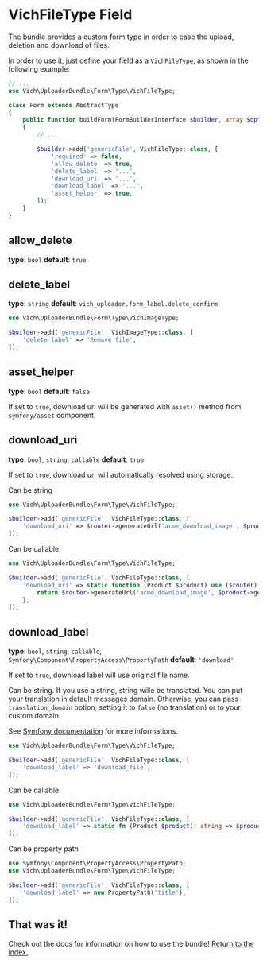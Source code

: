VichFileType Field
==================

The bundle provides a custom form type in order to ease the upload, deletion and
download of files.

In order to use it, just define your field as a `VichFileType`, as shown in the
following example:

```php
// ...
use Vich\UploaderBundle\Form\Type\VichFileType;

class Form extends AbstractType
{
    public function buildForm(FormBuilderInterface $builder, array $options): void
    {
        // ...

        $builder->add('genericFile', VichFileType::class, [
            'required' => false,
            'allow_delete' => true,
            'delete_label' => '...',
            'download_uri' => '...',
            'download_label' => '...',
            'asset_helper' => true,
        ]);
    }
}
```

allow_delete
------------
**type**: `bool` **default**: `true`

delete_label
--------------
**type**: `string` **default**: `vich_uploader.form_label.delete_confirm`

```php
use Vich\UploaderBundle\Form\Type\VichImageType;

$builder->add('genericFile', VichImageType::class, [
    'delete_label' => 'Remove file',
]);

```

asset_helper
------------
**type**: `bool` **default**: `false`

If set to `true`, download uri will be generated with `asset()` method from `symfony/asset` component.

download_uri
------------
**type**: `bool`, `string`, `callable` **default**: `true`

If set to `true`, download uri will automatically resolved using storage.

Can be string

```php
use Vich\UploaderBundle\Form\Type\VichFileType;

$builder->add('genericFile', VichFileType::class, [
    'download_uri' => $router->generateUrl('acme_download_image', $product->getId()),
]);

```

Can be callable

```php
use Vich\UploaderBundle\Form\Type\VichFileType;

$builder->add('genericFile', VichFileType::class, [
    'download_uri' => static function (Product $product) use ($router) {
        return $router->generateUrl('acme_download_image', $product->getId());
    },
]);

```

download_label
--------------
**type**: `bool`, `string`, `callable`, `Symfony\Component\PropertyAccess\PropertyPath` **default**: `'download'`

If set to `true`, download label will use original file name.

Can be string. If you use a string, string wille be translated. You can put your translation in default messages domain.
Otherwise, you can pass `translation_domain` option, setting it to `false` (no translation) or to your custom domain.

See [Symfony documentation](https://symfony.com/doc/current/translation.html) for more informations.


```php
use Vich\UploaderBundle\Form\Type\VichFileType;

$builder->add('genericFile', VichFileType::class, [
    'download_label' => 'download_file',
]);

```

Can be callable

```php
use Vich\UploaderBundle\Form\Type\VichFileType;

$builder->add('genericFile', VichFileType::class, [
    'download_label' => static fn (Product $product): string => $product->getTitle(),
]);

```

Can be property path 
```php
use Symfony\Component\PropertyAccess\PropertyPath;
use Vich\UploaderBundle\Form\Type\VichFileType;

$builder->add('genericFile', VichFileType::class, [
    'download_label' => new PropertyPath('title'),
]);

```

## That was it!

Check out the docs for information on how to use the bundle! [Return to the
index.](../index.md)
